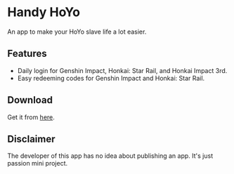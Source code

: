 # Handy HoYo
An app to make your HoYo slave life a lot easier.
## Features
- Daily login for Genshin Impact, Honkai: Star Rail, and Honkai Impact 3rd.
- Easy redeeming codes for Genshin Impact and Honkai: Star Rail.
## Download
Get it from [here](https://github.com/Sakadyk/Handy-HoYo/releases).
## Disclaimer
The developer of this app has no idea about publishing an app. It's just passion mini project.
